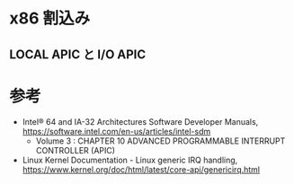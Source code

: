 # x86 割込み

## LOCAL APIC と I/O APIC

# 参考
- Intel® 64 and IA-32 Architectures Software Developer Manuals, https://software.intel.com/en-us/articles/intel-sdm
  - Volume 3 : CHAPTER 10 ADVANCED PROGRAMMABLE INTERRUPT CONTROLLER (APIC)
- Linux Kernel Documentation - Linux generic IRQ handling, https://www.kernel.org/doc/html/latest/core-api/genericirq.html
